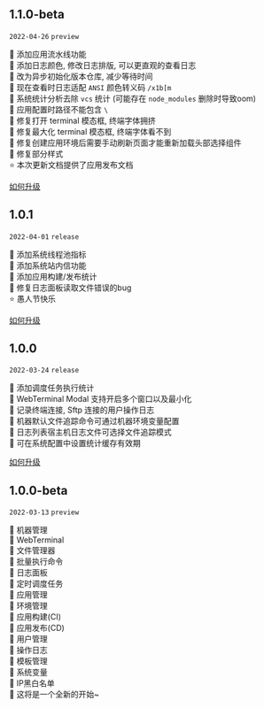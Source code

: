 ## 1.1.0-beta

`2022-04-26` `preview`

🌈 添加应用流水线功能  
🔨 添加日志颜色, 修改日志排版, 可以更直观的查看日志   
🔨 改为异步初始化版本仓库, 减少等待时间       
🔨 现在查看时日志适配 `ANSI` 颜色转义码 `/x1b[m`  
🔨 系统统计分析去除 `vcs` 统计 (可能存在 `node_modules` 删除时导致oom)   
🔨 应用配置时路径不能包含 `\`  
🐞 修复打开 terminal 模态框, 终端字体拥挤     
🐞 修复最大化 terminal 模态框, 终端字体看不到  
🐞 修复创建应用环境后需要手动刷新页面才能重新加载头部选择组件    
🐞 修复部分样式  
⭐ 本次更新文档提供了应用发布文档

[如何升级](/about/update.md?id=_101-gt-110-beta)

## 1.0.1

`2022-04-01` `release`

🌈 添加系统线程池指标   
🌈 添加系统站内信功能   
🌈 添加应用构建/发布统计   
🐞 修复日志面板读取文件错误的bug  
⭐ 愚人节快乐

[如何升级](/about/update.md?id=_100-gt-101)

## 1.0.0

`2022-03-24` `release`

🌈 添加调度任务执行统计     
🔨 WebTerminal Modal 支持开启多个窗口以及最小化     
🔨 记录终端连接, Sftp 连接的用户操作日志  
🔨 机器默认文件追踪命令可通过机器环境变量配置   
🔨 日志列表宿主机日志文件可选择文件追踪模式   
🔨 可在系统配置中设置统计缓存有效期

[如何升级](/about/update.md?id=_100-beta-gt-100)

## 1.0.0-beta

`2022-03-13` `preview`

🌈 机器管理   
🌈 WebTerminal  
🌈 文件管理器  
🌈 批量执行命令   
🌈 日志面板  
🌈 定时调度任务  
🌈 应用管理  
🌈 环境管理  
🌈 应用构建(CI)  
🌈 应用发布(CD)  
🌈 用户管理  
🌈 操作日志  
🌈 模板管理  
🌈 系统变量    
🌈 IP黑白名单   
💖 这将是一个全新的开始~

[comment]: <> "🌈 新功能"

[comment]: <> "⚡  注意"

[comment]: <> "🔨 优化"

[comment]: <> "🐞 修复"

[comment]: <> "⭐ 分享"

